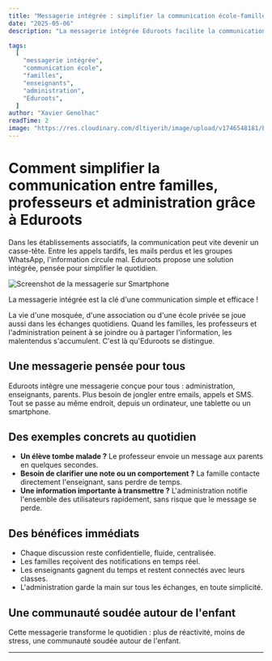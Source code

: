 ```yaml
---
title: "Messagerie intégrée : simplifier la communication école-familles avec Eduroots"
date: "2025-05-06"
description: "La messagerie intégrée Eduroots facilite la communication entre familles, professeurs et administration dans les écoles et associations."

tags:
  [
    "messagerie intégrée",
    "communication école",
    "familles",
    "enseignants",
    "administration",
    "Eduroots",
  ]
author: "Xavier Genolhac"
readTime: 2
image: "https://res.cloudinary.com/dltiyerih/image/upload/v1746548181/Eduroots/Smartphone_Messagerie_xcd5yz.webp"
---
```


# Comment simplifier la communication entre familles, professeurs et administration grâce à Eduroots

Dans les établissements associatifs, la communication peut vite devenir un casse-tête. Entre les appels tardifs, les mails perdus et les groupes WhatsApp, l'information circule mal. Eduroots propose une solution intégrée, pensée pour simplifier le quotidien.

![Screenshot de la messagerie sur Smartphone](https://res.cloudinary.com/dltiyerih/image/upload/v1746548181/Eduroots/Smartphone_Messagerie_xcd5yz.webp)

La messagerie intégrée est la clé d'une communication simple et efficace !

La vie d'une mosquée, d'une association ou d'une école privée se joue aussi dans les échanges quotidiens. Quand les familles, les professeurs et l'administration peinent à se joindre ou à partager l'information, les malentendus s'accumulent. C'est là qu'Eduroots se distingue.

## Une messagerie pensée pour tous

Eduroots intègre une messagerie conçue pour tous : administration, enseignants, parents.
Plus besoin de jongler entre emails, appels et SMS. Tout se passe au même endroit, depuis un ordinateur, une tablette ou un smartphone.

## Des exemples concrets au quotidien

- **Un élève tombe malade ?** Le professeur envoie un message aux parents en quelques secondes.
- **Besoin de clarifier une note ou un comportement ?** La famille contacte directement l'enseignant, sans perdre de temps.
- **Une information importante à transmettre ?** L'administration notifie l'ensemble des utilisateurs rapidement, sans risque que le message se perde.

## Des bénéfices immédiats

- Chaque discussion reste confidentielle, fluide, centralisée.
- Les familles reçoivent des notifications en temps réel.
- Les enseignants gagnent du temps et restent connectés avec leurs classes.
- L'administration garde la main sur tous les échanges, en toute simplicité.

## Une communauté soudée autour de l'enfant

Cette messagerie transforme le quotidien : plus de réactivité, moins de stress, une communauté soudée autour de l'enfant.

---

<CTA text="👉 Vous voulez essayer la messagerie Eduroots dans votre établissement ? Contactez-nous pour une démonstration gratuite." btnTxt="Demandez une démonstration personnalisée" />
